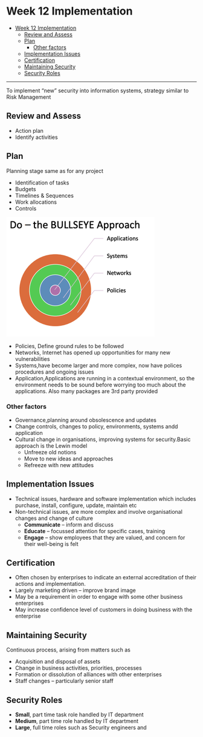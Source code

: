 # Week 12 Implementation

- [Week 12 Implementation](#week-12-implementation)
  - [Review and Assess](#review-and-assess)
  - [Plan](#plan)
    - [Other factors](#other-factors)
  - [Implementation Issues](#implementation-issues)
  - [Certification](#certification)
  - [Maintaining Security](#maintaining-security)
  - [Security Roles](#security-roles)

---

To implement “new” security into information
systems, strategy similar to Risk Management

## Review and Assess

- Action plan
- Identify activities

## Plan

Planning stage same as for any project

- Identification of tasks
- Budgets
- Timelines & Sequences
- Work allocations
- Controls

![bullseye-approach](images/bullseye-approach.png)

- Policies, Define ground rules to be followed
- Networks, Internet has opened up opportunities for many new vulnerabilities
- Systems,have become larger and more complex, now have polices procedures and ongoing issues
- Application,Applications are running in a contextual environment, so the environment needs to be sound before worrying too much about the applications. Also many packages are 3rd party provided

### Other factors

- Governance,planning around obsolescence and updates
- Change controls, changes to policy, environments, systems andd application
- Cultural change in organisations, improving systems for security.Basic approach is the Lewin model
  - Unfreeze old notions
  - Move to new ideas and approaches
  - Refreeze with new attitudes

## Implementation Issues

- Technical issues, hardware and software implementation which includes purchase, install, configure, update, maintain etc
- Non-technical issues, are more complex and involve organisational changes and change of culture
  - **Communicate** – inform and discuss
  - **Educate** – focussed attention for specific cases, training
  - **Engage** – show employees that they are valued, and concern for their well-being is felt

## Certification

- Often chosen by enterprises to indicate an
  external accreditation of their actions and
  implementation.
- Largely marketing driven – improve brand image
- May be a requirement in order to engage with some
  other business enterprises
- May increase confidence level of customers in doing business with the enterprise

## Maintaining Security

Continuous process, arising from matters such as

- Acquisition and disposal of assets
- Change in business activities, priorities, processes
- Formation or dissolution of alliances with other
  enterprises
- Staff changes – particularly senior staff

## Security Roles

- **Small**, part time task role handled by IT department
- **Medium**, part time role handled by IT department
- **Large**, full time roles such as Security engineers and

